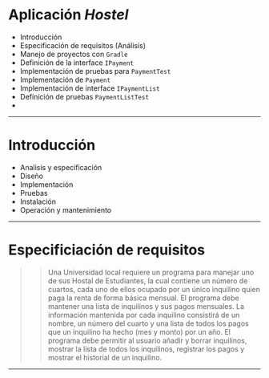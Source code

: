 # Aplicación *Hostel*

* Introducción
* Especificación de requisitos (Análisis)
* Manejo de proyectos con `Gradle`
* Definición de la interface `IPayment`
* Implementación de pruebas para `PaymentTest`
* Implementación de `Payment`
* Implementación de interface `IPaymentList`
* Definición de pruebas `PaymentListTest`
* 

---

# Introducción

* Analisis y especificación
* Diseño
* Implementación
* Pruebas
* Instalación 
* Operación y mantenimiento

---

# Especificiación de requisitos

>> Una Universidad local requiere un programa para manejar uno de sus Hostal de Estudiantes,
>> la cual contiene un número de cuartos, cada uno de ellos ocupado por un único inquilino
>> quien paga la renta de forma básica mensual. El programa debe mantener una lista 
>> de inquilinos y sus pagos mensuales. La información mantenida por cada inquilino 
>> consistirá de un nombre, un número del cuarto y una lista de todos los pagos que
>> un inquilino ha hecho (mes y monto) por un año. El programa debe permitir al usuario
>> añadir y borrar inquilinos, mostrar la lista de todos los inquilinos, registrar los
>> pagos y mostrar el historial de un inquilino.

---

# 
